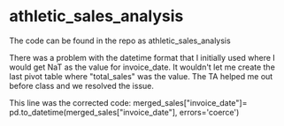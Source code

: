 # athletic_sales_analysis

The code can be found in the repo as athletic_sales_analysis

There was a problem with the datetime format that I initially used where I would get NaT as the value for invoice_date. It wouldn't let me create the last pivot table
where "total_sales" was the value. The TA helped me out before class and we resolved the issue.

This line was the corrected code: merged_sales["invoice_date"]= pd.to_datetime(merged_sales["invoice_date"], errors='coerce') 
